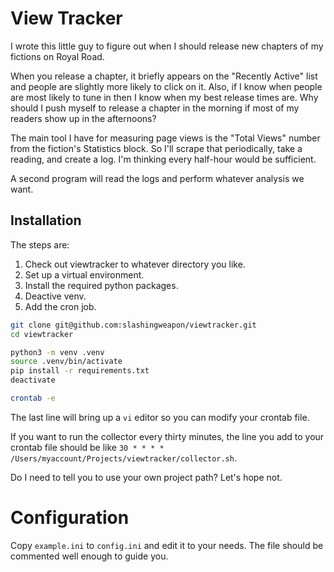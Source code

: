 # View Tracker

I wrote this little guy to figure out when I should release new chapters of my fictions on Royal Road.

When you release a chapter, it briefly appears on the "Recently Active" list and people are slightly more likely to 
click on it. Also, if I know when people are most likely to tune in then I know when my best release times are. Why 
should I push myself to release a chapter in the morning if most of my readers show up in the afternoons?

The main tool I have for measuring page views is the "Total Views" number from the fiction's Statistics block. So I'll
scrape that periodically, take a reading, and create a log. I'm thinking every half-hour would be sufficient.

A second program will read the logs and perform whatever analysis we want.

## Installation

The steps are:
1. Check out viewtracker to whatever directory you like.
2. Set up a virtual environment.
3. Install the required python packages.
4. Deactive venv.
5. Add the cron job.

```bash
git clone git@github.com:slashingweapon/viewtracker.git
cd viewtracker

python3 -m venv .venv
source .venv/bin/activate
pip install -r requirements.txt
deactivate

crontab -e
```

The last line will bring up a `vi` editor so you can modify your crontab file.

If you want to run the collector every thirty minutes, the line you add to your crontab file should be like `30 * * * * /Users/myaccount/Projects/viewtracker/collector.sh`.

Do I need to tell you to use your own project path? Let's hope not.

# Configuration

Copy `example.ini` to `config.ini` and edit it to your needs. The file should be commented well enough to guide you.
